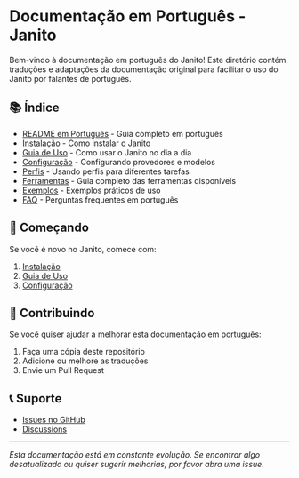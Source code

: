 # Documentação em Português - Janito

Bem-vindo à documentação em português do Janito! Este diretório contém traduções e adaptações da documentação original para facilitar o uso do Janito por falantes de português.

## 📚 Índice

- [README em Português](README-pt.md) - Guia completo em português
- [Instalação](instalacao.md) - Como instalar o Janito
- [Guia de Uso](guia-uso.md) - Como usar o Janito no dia a dia
- [Configuração](configuracao.md) - Configurando provedores e modelos
- [Perfis](perfis.md) - Usando perfis para diferentes tarefas
- [Ferramentas](ferramentas.md) - Guia completo das ferramentas disponíveis
- [Exemplos](exemplos.md) - Exemplos práticos de uso
- [FAQ](faq-pt.md) - Perguntas frequentes em português

## 🚀 Começando

Se você é novo no Janito, comece com:
1. [Instalação](instalacao.md)
2. [Guia de Uso](guia-uso.md)
3. [Configuração](configuracao.md)

## 🤝 Contribuindo

Se você quiser ajudar a melhorar esta documentação em português:

1. Faça uma cópia deste repositório
2. Adicione ou melhore as traduções
3. Envie um Pull Request

## 📞 Suporte

- [Issues no GitHub](https://github.com/ikignosis/janito/issues)
- [Discussions](https://github.com/ikignosis/janito/discussions)

---

*Esta documentação está em constante evolução. Se encontrar algo desatualizado ou quiser sugerir melhorias, por favor abra uma issue.*